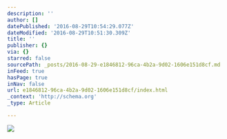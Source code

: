 ```yaml
---
description: ''
author: []
datePublished: '2016-08-29T10:54:29.077Z'
dateModified: '2016-08-29T10:51:30.309Z'
title: ''
publisher: {}
via: {}
starred: false
sourcePath: _posts/2016-08-29-e1846812-96ca-4b2a-9d02-1606e151d8cf.md
inFeed: true
hasPage: true
inNav: false
url: e1846812-96ca-4b2a-9d02-1606e151d8cf/index.html
_context: 'http://schema.org'
_type: Article

---
```

![](https://the-grid-user-content.s3-us-west-2.amazonaws.com/473a1dd5-f47e-46d6-be30-d20ce1be3dd6.jpg)